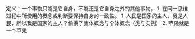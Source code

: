 定义：一个事物只能是它自身，不能还是它自身之外的其他事物。
	1. 在同一思维过程中所使用的概念或判断要保持自身的一致性。
		1. 人民是国家的主人，我是人民，所以我是国家的主人？偷换了集体概念与个体概念（类与实例）
		2. 苹果就是一个苹果